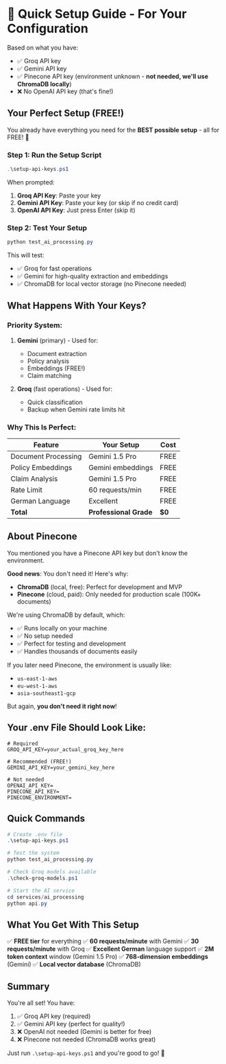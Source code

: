 # 🚀 Quick Setup Guide - For Your Configuration

Based on what you have:
- ✅ Groq API key
- ✅ Gemini API key  
- ✅ Pinecone API key (environment unknown - **not needed, we'll use ChromaDB locally**)
- ❌ No OpenAI API key (that's fine!)

## Your Perfect Setup (FREE!)

You already have everything you need for the **BEST possible setup** - all for FREE! 🎉

### Step 1: Run the Setup Script

```powershell
.\setup-api-keys.ps1
```

When prompted:
1. **Groq API Key**: Paste your key
2. **Gemini API Key**: Paste your key (or skip if no credit card) 
3. **OpenAI API Key**: Just press Enter (skip it)

### Step 2: Test Your Setup

```powershell
python test_ai_processing.py
```

This will test:
- ✅ Groq for fast operations
- ✅ Gemini for high-quality extraction and embeddings
- ✅ ChromaDB for local vector storage (no Pinecone needed)

## What Happens With Your Keys?

### Priority System:
1. **Gemini** (primary) - Used for:
   - Document extraction
   - Policy analysis
   - Embeddings (FREE!)
   - Claim matching

2. **Groq** (fast operations) - Used for:
   - Quick classification
   - Backup when Gemini rate limits hit

### Why This Is Perfect:

| Feature | Your Setup | Cost |
|---------|-----------|------|
| Document Processing | Gemini 1.5 Pro | FREE |
| Policy Embeddings | Gemini embeddings | FREE |
| Claim Analysis | Gemini 1.5 Pro | FREE |
| Rate Limit | 60 requests/min | FREE |
| German Language | Excellent | FREE |
| **Total** | **Professional Grade** | **$0** |

## About Pinecone

You mentioned you have a Pinecone API key but don't know the environment.

**Good news**: You don't need it! Here's why:

- **ChromaDB** (local, free): Perfect for development and MVP
- **Pinecone** (cloud, paid): Only needed for production scale (100K+ documents)

We're using ChromaDB by default, which:
- ✅ Runs locally on your machine
- ✅ No setup needed
- ✅ Perfect for testing and development
- ✅ Handles thousands of documents easily

If you later need Pinecone, the environment is usually like:
- `us-east-1-aws`
- `eu-west-1-aws`
- `asia-southeast1-gcp`

But again, **you don't need it right now**!

## Your .env File Should Look Like:

```env
# Required
GROQ_API_KEY=your_actual_groq_key_here

# Recommended (FREE!)
GEMINI_API_KEY=your_gemini_key_here

# Not needed
OPENAI_API_KEY=
PINECONE_API_KEY=
PINECONE_ENVIRONMENT=
```

## Quick Commands

```powershell
# Create .env file
.\setup-api-keys.ps1

# Test the system
python test_ai_processing.py

# Check Groq models available
.\check-groq-models.ps1

# Start the AI service
cd services/ai_processing
python api.py
```

## What You Get With This Setup

✅ **FREE tier** for everything
✅ **60 requests/minute** with Gemini
✅ **30 requests/minute** with Groq
✅ **Excellent German** language support
✅ **2M token context** window (Gemini 1.5 Pro)
✅ **768-dimension embeddings** (Gemini)
✅ **Local vector database** (ChromaDB)

## Summary

You're all set! You have:
1. ✅ Groq API key (required)
2. ✅ Gemini API key (perfect for quality!)
3. ❌ OpenAI not needed (Gemini is better for free)
4. ❌ Pinecone not needed (ChromaDB works great)

Just run `.\setup-api-keys.ps1` and you're good to go! 🚀
